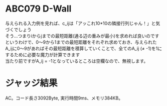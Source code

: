 # ABC079 D-Wall
与えられる入力例を見れば、c_ijは「アッこれ10*10の隣接行列じゃん！」と気づくでしょう  
そう...つまりiからjまでの最短距離(通る辺の重みが最小)を求めれば良いのです  
というわけで、0〜9から1までの最短距離をそれぞれ求めておき、与えられたA_ijに0〜9があればその最短距離を積算していくことで、全てのA_ij (≠ -1)を1にするために必要な魔力が計算できます  
当たり前ですがA_ij = -1となっているところは空欄なので、無視します。

# ジャッジ結果
AC。コード長さ3092Byte, 実行時間9ms、メモリ384KB。
